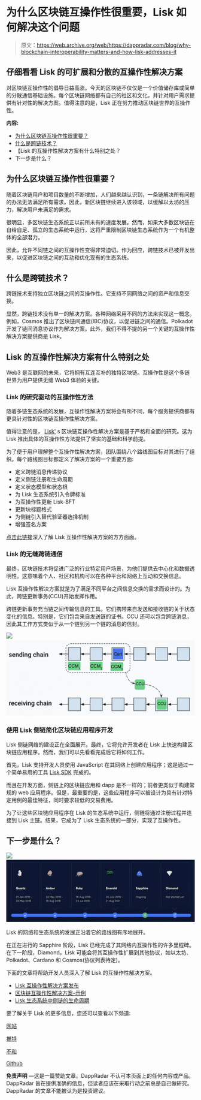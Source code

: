 # 为什么区块链互操作性很重要，Lisk 如何解决这个问题

> 原文：<https://web.archive.org/web/https://dappradar.com/blog/why-blockchain-interoperability-matters-and-how-lisk-addresses-it>

## 仔细看看 Lisk 的可扩展和分散的互操作性解决方案

对区块链互操作性的倡导日益高涨。今天的区块链不仅仅是一个价值储存库或简单的分散通信基础设施。每个区块链网络都有自己的社区和文化，并针对用户需求提供有针对性的解决方案。值得注意的是，Lisk 正在努力推动区块链世界的互操作性。

**内容:**

*   [为什么区块链互操作性很重要？](https://web.archive.org/web/20221004003758/https://dappradar.com/blog/why-blockchain-interoperability-matters-and-how-lisk-addresses-it/#interoperability)
*   [什么是跨链技术？](https://web.archive.org/web/20221004003758/https://dappradar.com/blog/why-blockchain-interoperability-matters-and-how-lisk-addresses-it/#lisk-solution)
*   【Lisk 的互操作性解决方案有什么特别之处？
*   下一步是什么？

## 为什么区块链互操作性很重要？

随着区块链用户和项目数量的不断增加，人们越来越认识到，一条链解决所有问题的办法无法满足所有需求。因此，新区块链继续进入该领域，以缓解以太坊的压力，解决用户未满足的需求。

很明显，多区块链生态系统正以前所未有的速度发展。然而，如果大多数区块链在自给自足、孤立的生态系统中运行，这将严重限制区块链生态系统作为一个有机整体的全部潜力。

因此，允许不同链之间的互操作性变得非常迫切。作为回应，跨链技术已被开发出来，以促进区块链之间的互动和优化现有的生态系统。

## 什么是跨链技术？

跨链技术支持独立区块链之间的互操作性。它支持不同网络之间的资产和信息交换。

显然，跨链技术没有单一的解决方案。各种网络采用不同的方法来实现这一概念。例如，Cosmos 推出了区块链间通信(IBC)协议，以促进链之间的通信。Polkadot 开发了链间消息协议作为解决方案。此外，我们不得不提的另一个关键的互操作性解决方案提供商是 Lisk。

## Lisk 的互操作性解决方案有什么特别之处

Web3 是互联网的未来，它将拥有互连互补的独特区块链。互操作性是这个多链世界为用户提供无缝 Web3 体验的关键。

### Lisk 的研究驱动的互操作性方法

随着多链生态系统的发展，互操作性解决方案将会有所不同，每个服务提供商都有更具针对性的区块链互操作性解决方案。

值得注意的是， [Lisk'](/web/20221004003758/https://dappradar.com/blog/lisk-a-modular-blockchain-platform-for-javascript-developers/) s 区块链互操作性解决方案是基于严格和全面的研究。这为 Lisk 推出具体的互操作性方法提供了坚实的基础和科学前提。

为了便于用户理解整个互操作性解决方案，团队围绕八个路线图目标对其进行了组织。每个路线图目标都定义了解决方案的一个重要方面:

*   定义跨链消息传递协议
*   定义侧链注册和生命周期
*   定义状态模型和状态根
*   为 Lisk 生态系统引入令牌标准
*   为互操作性更新 Lisk-BFT
*   更新块标题格式
*   为侧链引入替代验证器选择机制
*   增强签名方案

[点击此链接](https://web.archive.org/web/20221004003758/https://lisk.com/blog/research/lisk-interoperability-solution-published)深入了解 Lisk 互操作性解决方案的方方面面。

### Lisk 的无缝跨链通信

最终，区块链技术将促进广泛的行业特定用户场景，为他们提供去中心化和数据透明性。这意味着个人、社区和机构可以在各种平台和网络上互动和交换信息。

Lisk 互操作性解决方案就是为了满足不同平台之间信息交换的需求而设计的。为此，跨链更新事务(CCU)开始发挥作用。

跨链更新事务充当链之间传输信息的工具。它们携带来自发送和接收链的关于状态变化的信息。特别是，它们包含来自发送链的证书。CCU 还可以包含跨链消息，因此其工作方式类似于从一个链到另一个链的消息的信封。

![](img/6261e638e2ba720969246f91419821f9.png)![](img/d5ab2de704cb8c2521c057bf151eb644.png)

### 使用 Lisk 侧链简化区块链应用程序开发

Lisk 侧链网络的建设正在全面展开。最终，它将允许开发者在 Lisk 上快速构建区块链应用程序。然而，我们可以先看看完成后它将如何工作。

首先，Lisk 支持开发人员使用 JavaScript 在其网络上创建应用程序；这是通过一个简单易用的工具 [Lisk SDK](https://web.archive.org/web/20221004003758/https://lisk.com/documentation/lisk-sdk/index.html) 完成的。

而且在开发方面，侧链上的区块链应用和 dapp 是不一样的；前者更类似于构建常规的 web 应用程序。但是，最重要的是，这些应用程序可以被设计为具有针对特定用例的最佳特征，同时要求较低的交易费用。

为了让这些区块链应用程序在 Lisk 的生态系统中运行，侧链将通过注册过程并连接到 Lisk 主链。结果，它成为了 Lisk 生态系统的一部分，实现了互操作性。

## 下一步是什么？

![](img/88bb9a398b8209037d775227b1d90e0c.png)![Lisk roadmap ](img/46ffa71d401da17e90b9c49739e2b84c.png)

Lisk 的网络和生态系统的发展正沿着它的路线图有序地展开。

在正在进行的 Sapphire 阶段，Lisk 已经完成了其网络内互操作性的许多里程碑。在下一阶段，Diamond，Lisk 可能会将其互操作性扩展到其他协议，如以太坊、Polkadot、Cardano 和 Cosmos(协议列表待定)。

下面的文章将帮助开发人员深入了解 Lisk 的互操作性解决方案。

*   [Lisk 互操作性解决方案发布](https://web.archive.org/web/20221004003758/https://lisk.com/blog/research/lisk-interoperability-solution-published)
*   [区块链互操作性解决方案–示例](https://web.archive.org/web/20221004003758/https://lisk.com/blog/learning/blockchain-interoperability-solutions-examples)
*   [Lisk 生态系统中侧链的生命周期](https://web.archive.org/web/20221004003758/https://lisk.com/blog/research/lifecycle-sidechain-lisk-ecosystem)

要了解关于 Lisk 的更多信息，您还可以查看以下频道:

[网站](https://web.archive.org/web/20221004003758/https://lisk.com/)

[推特](https://web.archive.org/web/20221004003758/https://twitter.com/LiskHQ)

[不和](https://web.archive.org/web/20221004003758/https://discord.com/invite/7EKWJ7b)

[Github](https://web.archive.org/web/20221004003758/https://github.com/LiskHQ)

**免责声明** —这是一篇赞助文章。DappRadar 不认可本页面上的任何内容或产品。DappRadar 旨在提供准确的信息，但读者应该在采取行动之前总是自己做研究。DappRadar 的文章不能被认为是投资建议。